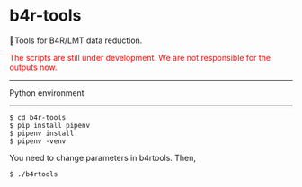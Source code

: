 # b4r-tools
:rocket:Tools for B4R/LMT data reduction.

<span style="color:red">
  The scripts are still under development. We are not responsible for the outputs now.
</span>

**************************************************************
Python environment
**************************************************************

```terminal
$ cd b4r-tools
$ pip install pipenv
$ pipenv install
$ pipenv -venv
```

You need to change parameters in b4rtools. Then,
```terminal
$ ./b4rtools
```

